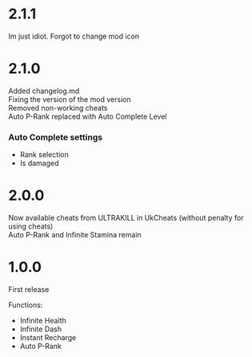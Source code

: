 # 2.1.1
Im just idiot. Forgot to change mod icon

# 2.1.0
Added changelog.md \
Fixing the version of the mod version \
Removed non-working cheats \
Auto P-Rank replaced with Auto Complete Level

### Auto Complete settings
* Rank selection
* Is damaged

# 2.0.0
Now available cheats from ULTRAKILL in UkCheats (without penalty for using cheats) \
Auto P-Rank and Infinite Stamina remain

# 1.0.0
First release

Functions:
* Infinite Health
* Infinite Dash
* Instant Recharge
* Auto P-Rank